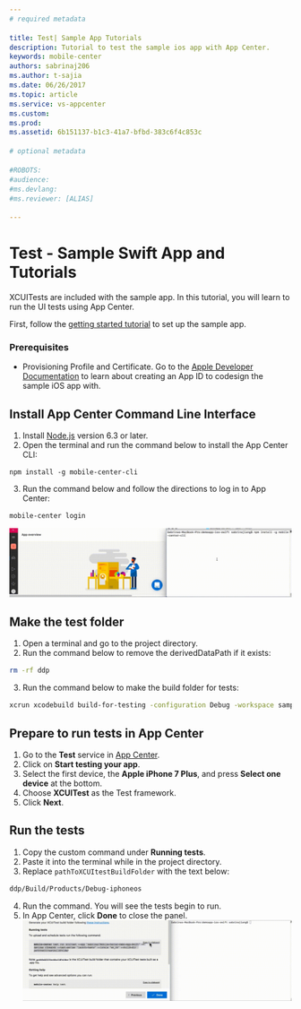 ```yaml
---
# required metadata

title: Test| Sample App Tutorials
description: Tutorial to test the sample ios app with App Center.
keywords: mobile-center
authors: sabrinaj206
ms.author: t-sajia
ms.date: 06/26/2017
ms.topic: article
ms.service: vs-appcenter
ms.custom:
ms.prod:
ms.assetid: 6b151137-b1c3-41a7-bfbd-383c6f4c853c

# optional metadata

#ROBOTS:
#audience:
#ms.devlang:
#ms.reviewer: [ALIAS]

---
```


# Test - Sample Swift App and Tutorials

XCUITests are included with the sample app. In this tutorial, you will learn to run the UI tests using App Center.

First, follow the [getting started tutorial](getting-started.md) to set up the sample app.

### Prerequisites
 - Provisioning Profile and Certificate. Go to the [Apple Developer Documentation](https://developer.apple.com/library/content/documentation/IDEs/Conceptual/AppDistributionGuide/MaintainingProfiles/MaintainingProfiles.html) to learn about creating an App ID to codesign the sample iOS app with.

## Install App Center Command Line Interface

1. Install [Node.js](https://nodejs.org/en/) version 6.3 or later.
2. Open the terminal and run the command below to install the App Center CLI:

  ```shell
  npm install -g mobile-center-cli
  ```

3. Run the command below and follow the directions to log in to App Center:

  ```bash
  mobile-center login
  ```  
  ![Install CLI and login](images/Install_CLI_login_ios.gif)

## Make the test folder
1. Open a terminal and go to the project directory.
2. Run the command below to remove the derivedDataPath if it exists:

  ```bash
  rm -rf ddp
  ```

3. Run the command below to make the build folder for tests:

  ```bash
  xcrun xcodebuild build-for-testing -configuration Debug -workspace sampleapp-ios-swift.xcworkspace -sdk iphoneos -scheme sampleapp-ios-swift -derivedDataPath ddp
  ```  
  <!--![Build the Test Folder](images/Build_test_folder_ios.gif)-->

## Prepare to run tests in App Center
1. Go to the **Test** service in [App Center](https://mobile.azure.com/apps).
2. Click on **Start testing your app**.
3. Select the first device, the **Apple iPhone 7 Plus**, and press **Select one device** at the bottom.  
4. Choose **XCUITest** as the Test framework.   
5. Click **Next**.  
  <!--![Prepare to run tests](images/Setup_test_ios.gif)-->

## Run the tests
1. Copy the custom command under **Running tests**.
2. Paste it into the terminal while in the project directory.
3. Replace ```pathToXCUItestBuildFolder``` with the text below:

  ```bash
  ddp/Build/Products/Debug-iphoneos
  ```

4. Run the command. You will see the tests begin to run.
5. In App Center, click **Done** to close the panel.  
  ![Run the tests](images/Run_XCUITests.gif)
